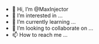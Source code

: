 - 👋 Hi, I’m @MaxInjector
- 👀 I’m interested in ...
- 🌱 I’m currently learning ...
- 💞️ I’m looking to collaborate on ...
- 📫 How to reach me ...

<!---
MaxInjector/MaxInjector is a ✨ special ✨ repository because its `README.md` (this file) appears on your GitHub profile.
You can click the Preview link to take a look at your changes.
--->

